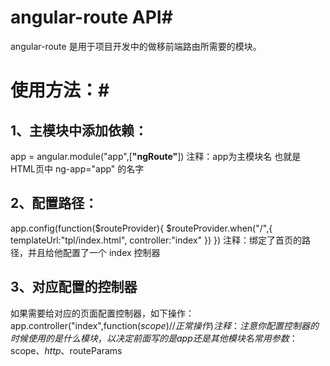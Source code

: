 # angular-route API#

angular-route 是用于项目开发中的做移前端路由所需要的模块。

# 使用方法：#
## 1、主模块中添加依赖： ##
app = angular.module("app",[**"ngRoute"**])
注释：app为主模块名 也就是HTML页中 ng-app="app" 的名字

## 2、配置路径： ##
app.config(function($routeProvider){
	$routeProvider.when("/",{
		templateUrl:"tpl/index.html",
		controller:"index"
	})
})
注释：绑定了首页的路径，并且给他配置了一个 index 控制器

## 3、对应配置的控制器 ##
如果需要给对应的页面配置控制器，如下操作：
app.controller("index",function($scope){
	// 正常操作
})
注释：注意你配置控制器的时候使用的是什么模块，以决定前面写的是app 还是其他模块名
常用参数：$scope、$http、$routeParams